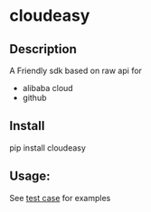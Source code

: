 # cloudeasy

## Description

A Friendly sdk based on raw api for
- alibaba cloud
- github

## Install

pip install cloudeasy

## Usage:

See [test case](https://github.com/calmzhu/pycloudeasy/tree/main/test) for examples

